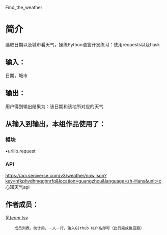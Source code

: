 Find_the_weather


		
# 简介 
选取日期以及城市看天气，操练Python语言开发练习：使用requests以及flask


	

## 输入：
日期，城市
## 输出：
用户得到输出结果为：该日期和该地所对应的天气
## 从输入到输出，本组作品使用了：
### 模块
•urllib.request
### API
https://api.seniverse.com/v3/weather/now.json?key=hfkphvdhmqghnrfq&location=guangzhou&language=zh-Hans&unit=c
心知天气api

## 作者成员：
见[_team_.tsv](_team_/_team_.tsv)


		成员列表，统计用，一人一行，输入Github 帐户名即可（此行完成後应删）

